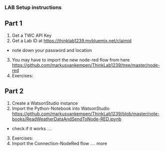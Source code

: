 ### LAB Setup instructions

## Part 1

1. Get a TWC API Key
2. Get a Lab ID at https://thinklab1239.mybluemix.net/claimid
- note down your password and location
3. You may have to import the new node-red flow from here
https://github.com/markusvankempen/ThinkLab1239/tree/master/node-red
4. Exercises: 

## Part 2
1. Create a WatsonStudio instance
2. Import the Python-Notebook into WatsonStudio
https://github.com/markusvankempen/ThinkLab1239/blob/master/note-books/ReadWeatherDataAndSendToNode-RED.ipynb
- check if it works .... 
3. Exercises: 
4. Import the Connection-NodeRed flow
....
more
